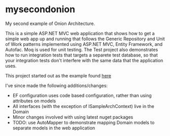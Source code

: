 mysecondonion
=============
My second example of Onion Architecture. 

This is a simple ASP.NET MVC web application that shows how to get a simple web app up and running that follows the Generic Repository and Unit of Work patterns implemented using ASP.NET MVC, Entity Framework, and Autofac. Moq is used for unit testing. The Test project also demonstrates how to run integration tests that targets a separete test database, so that your integration tests don't interfere with the same data that the application uses. 

This project started out as the example found [here](http://techbrij.com/generic-repository-unit-testing-ioc-di-asp-net-mvc)

I've since made the following additions/changes:
* EF configuration uses code based configuration, rather than using attributes on models
* All interfaces (with the exception of ISampleArchContext) live in the Domain
* Minor changes involved with using latest nuget packages
* TODO: use AutoMapper to demonstrate mapping Domain models to separate models in the web application

